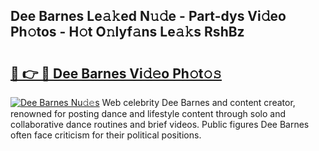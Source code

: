 ## Dee Barnes Le𝚊𝚔ed N𝚞𝚍e - Part-dys Vi𝚍eo Ph𝚘tos - H𝚘t O𝚗lyf𝚊ns Le𝚊𝚔s RshBz

# <h2><a href="http://hf5wco.feru.top/?c=Dee+Barnes">🔗 👉 🔴 Dee Barnes Vi𝚍𝚎o Ph𝚘t𝚘𝚜</a></h2>

[![Dee Barnes Nu𝚍𝚎s](https://i.imgur.com/0TWrTi3.gif)](http://hf5wco.feru.top/?c=Dee+Barnes)
Web celebrity Dee Barnes and content creator, renowned for posting dance and lifestyle content through solo and collaborative dance routines and brief videos. Public figures Dee Barnes often face criticism for their political positions. 
